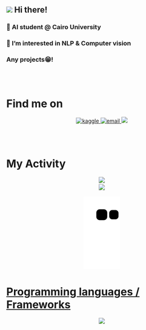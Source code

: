 
## <img src="https://media.giphy.com/media/hvRJCLFzcasrR4ia7z/giphy.gif" width="30px"/>   Hi there! 

###  🤖 AI student @ Cairo University
###  👀 I’m interested in NLP & Computer vision
###  Any projects😁! 

<br>
<br>

# Find me on

<p align="center">
  <a href="https://www.github.com/Rawan-Kh">
   <img src="https://storage.googleapis.com/kaggle-organizations/4/thumbnail.png" alt="kaggle"/>
  </a>
   <a href="mailto:rawankhsalama@gmail.com">
    <img src="https://img.icons8.com/color/64/000000/gmail.png" alt="email"/>
    </a>
 
  <a href="https://www.linkedin.com/in/rawanKHsalama">
    <img src="https://skillicons.dev/icons?i=linkedin&perline=1" />
    </a>
    
</p>

<!---
Rawan-Kh/Rawan-Kh is a ✨ special ✨ repository because its `README.md` (this file) appears on your GitHub profile.
You can click the Preview link to take a look at your changes.
--->

 <br>
 <br>
 
# My Activity
<div align='center'>
  
  <a href="https://github.com/Rawan-Kh">
  <img height="200em" src="https://github-readme-streak-stats.herokuapp.com/?user=Rawan-Kh&theme=merko&border_radius=10&"/> 
                                                                                                                          <br>
                                                                                                                     
  <img height="200em" src="https://github-readme-stats-sigma-five.vercel.app/api/top-langs/?username=Rawan-Kh&layout=compact&langs_count=10&theme=merko&border_radius=10&card_width=500" />
  
 
![Snake animation](https://github.com/JVtristaoAC/JVtristaoAC/blob/output/github-contribution-grid-snake.svg)
  <br>

</div>

# Programming languages / Frameworks

<p align="center">
    <img src="https://skillicons.dev/icons?i=py,tensorflow,gcp,css,html,js,php,mysql&perline=4" />
</p>
  
 

